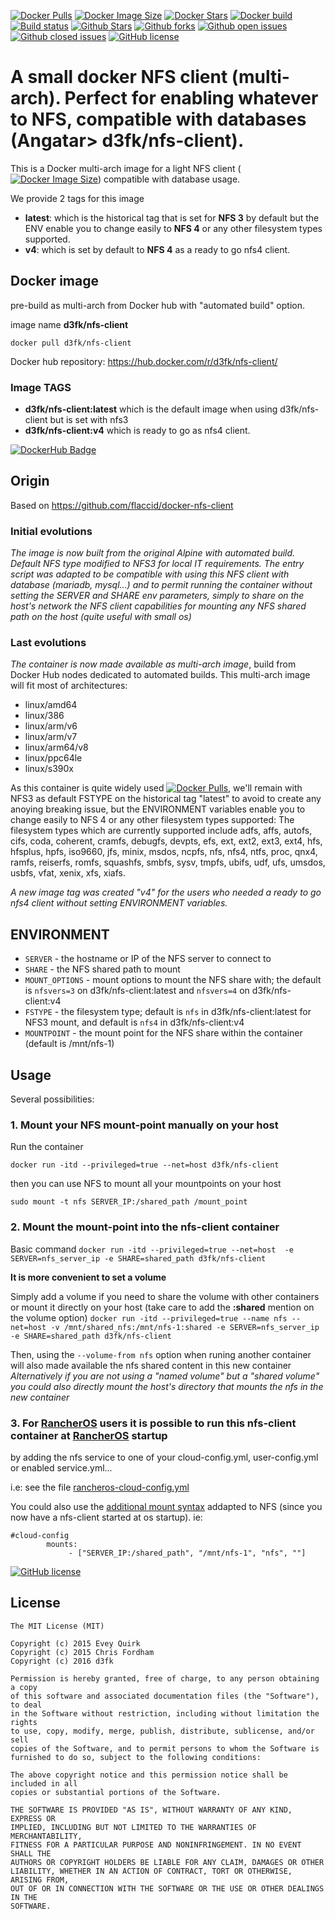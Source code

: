 [![Docker Pulls](https://badgen.net/docker/pulls/d3fk/nfs-client?icon=docker&label=pulls)](https://hub.docker.com/r/d3fk/nfs-client/tags) [![Docker Image Size](https://badgen.net/docker/size/d3fk/nfs-client/latest?icon=docker&label=image%20size)](https://hub.docker.com/r/d3fk/nfs-client/tags) [![Docker Stars](https://badgen.net/docker/stars/d3fk/nfs-client?icon=docker&label=stars&color=green)](https://hub.docker.com/r/d3fk/nfs-client) [![Docker build](https://img.shields.io/docker/cloud/automated/d3fk/nfs-client?label=build&logo=docker)](https://hub.docker.com/r/d3fk/nfs-client/tags) [![Build status](https://img.shields.io/docker/cloud/build/d3fk/nfs-client?label=build%20status&logo=docker)](https://hub.docker.com/r/d3fk/nfs-client/tags) [![Github Stars](https://img.shields.io/github/stars/Angatar/docker-nfs-client?label=stars&logo=github&color=green)](https://github.com/Angatar/docker-nfs-client) [![Github forks](https://img.shields.io/github/forks/Angatar/docker-nfs-client?logo=github)](https://github.com/Angatar/docker-nfs-client/fork) [![Github open issues](https://img.shields.io/github/issues-raw/Angatar/docker-nfs-client?logo=github&color=yellow)](https://github.com/Angatar/docker-nfs-client/issues) [![Github closed issues](https://img.shields.io/github/issues-closed-raw/Angatar/docker-nfs-client?logo=github&color=green)](https://github.com/Angatar/docker-nfs-client/issues?q=is%3Aissue+is%3Aclosed) [![GitHub license](https://img.shields.io/github/license/Angatar/docker-nfs-client)](https://github.com/Angatar/docker-nfs-client/blob/master/LICENSE)

# A small docker NFS client (multi-arch). Perfect for enabling whatever to NFS, compatible with databases (Angatar> d3fk/nfs-client). 

This is a Docker multi-arch image for a light NFS client ([![Docker Image Size](https://badgen.net/docker/size/d3fk/nfs-client/latest?icon=docker&label=compressed)](https://hub.docker.com/r/d3fk/nfs-client/tags)) compatible with database usage.

We provide 2 tags for this image
- **latest**: which is the historical tag that is set for **NFS 3** by default but the ENV enable you to change easily to **NFS 4** or any other filesystem types supported.
- **v4**: which is set by default to **NFS 4** as a ready to go nfs4 client.



## Docker image

pre-build as multi-arch from Docker hub with "automated build" option.

image name **d3fk/nfs-client**

`docker pull d3fk/nfs-client`

Docker hub repository: https://hub.docker.com/r/d3fk/nfs-client/

### Image TAGS

- **d3fk/nfs-client:latest** which is the default image when using d3fk/nfs-client but is set with nfs3 
- **d3fk/nfs-client:v4** which is ready to go as nfs4 client.

[![DockerHub Badge](https://lucky-red-wombat.cyclic.app/image/d3fk/nfs-client)](https://hub.docker.com/r/d3fk/nfs-client)


## Origin
Based on https://github.com/flaccid/docker-nfs-client

### Initial evolutions
*The image is now built from the original Alpine with automated build.
Default NFS type modified to NFS3 for local IT requirements. 
The entry script was adapted to be compatible with using this NFS client with database (mariadb, mysql...) and to permit running the container without setting the SERVER and SHARE env parameters, simply to share on the host's network the NFS client capabilities for mounting any NFS shared path on the host (quite useful with small os)* 

### Last evolutions

*The container is now made available as multi-arch image*, build from Docker Hub nodes dedicated to automated builds.
This multi-arch image will fit most of architectures:

- linux/amd64
- linux/386
- linux/arm/v6
- linux/arm/v7
- linux/arm64/v8
- linux/ppc64le
- linux/s390x 

As this container is quite widely used [![Docker Pulls](https://badgen.net/docker/pulls/d3fk/nfs-client?icon=docker&label=pulls)](https://hub.docker.com/r/d3fk/nfs-client/tags), we'll remain with NFS3 as default FSTYPE on the historical tag "latest" to avoid to create any anoying breaking issue, but the ENVIRONMENT variables enable you to change easily to NFS 4 or any other filesystem types supported: The filesystem types which are currently supported include adfs, affs, autofs, cifs, coda, coherent, cramfs, debugfs, devpts, efs, ext, ext2, ext3, ext4, hfs, hfsplus, hpfs, iso9660, jfs, minix, msdos, ncpfs, nfs, nfs4, ntfs, proc, qnx4, ramfs, reiserfs, romfs, squashfs, smbfs, sysv, tmpfs, ubifs, udf, ufs, umsdos, usbfs, vfat, xenix, xfs, xiafs.

*A new image tag was created "v4" for the users who needed a ready to go nfs4 client without setting ENVIRONMENT variables.*

## ENVIRONMENT

- `SERVER` - the hostname or IP of the NFS server to connect to
- `SHARE` - the NFS shared path to mount
- `MOUNT_OPTIONS` - mount options to mount the NFS share with; the default is `nfsvers=3` on d3fk/nfs-client:latest and `nfsvers=4` on d3fk/nfs-client:v4
- `FSTYPE` - the filesystem type; default is `nfs` in d3fk/nfs-client:latest for NFS3 mount, and default is `nfs4` in d3fk/nfs-client:v4
- `MOUNTPOINT` - the mount point for the NFS share within the container (default is /mnt/nfs-1)

## Usage

Several possibilities:
### 1. Mount your NFS mount-point **manually** on your host

Run the container

`docker run -itd --privileged=true --net=host d3fk/nfs-client`

then you can use NFS to mount all your mountpoints on your host

`sudo mount -t nfs SERVER_IP:/shared_path /mount_point`

### 2. Mount the mount-point **into** the nfs-client container

Basic command
`docker run -itd --privileged=true --net=host  -e SERVER=nfs_server_ip -e SHARE=shared_path d3fk/nfs-client`

**It is more convenient to set a volume**

Simply add a volume if you need to share the volume with other containers or mount it directly on your host (take care to add the **:shared** mention on the volume option)
`docker run -itd --privileged=true --name nfs --net=host -v /mnt/shared_nfs:/mnt/nfs-1:shared -e SERVER=nfs_server_ip -e SHARE=shared_path d3fk/nfs-client`

Then, using the `--volume-from nfs` option when runing another container will also made available the nfs shared content in this new container   
*Alternatively if you are not using a "named volume" but a "shared volume" you could also directly mount the host's directory that mounts the nfs in the new container*



### 3.  For [RancherOS](https://github.com/rancher/os/) users it is possible to run this nfs-client container **at [RancherOS](https://github.com/rancher/os/) startup** 

by adding the nfs service to one of your cloud-config.yml, user-config.yml or enabled service.yml... 

i.e: see the file [rancheros-cloud-config.yml](https://github.com/Angatar/docker-nfs-client/blob/master/rancheros-cloud-config.yml)


You could also use the [additional mount syntax](https://rancher.com/docs/os/v1.x/en/storage/additional-mounts/) addapted to NFS (since you now have a nfs-client started at os startup). 
ie:

```
#cloud-config
        mounts:
             - ["SERVER_IP:/shared_path", "/mnt/nfs-1", "nfs", ""]
```



[![GitHub license](https://img.shields.io/github/license/Angatar/docker-nfs-client)](https://github.com/Angatar/docker-nfs-client/blob/master/LICENSE)


License
-------------------

```text
The MIT License (MIT)

Copyright (c) 2015 Evey Quirk
Copyright (c) 2015 Chris Fordham
Copyright (c) 2016 d3fk

Permission is hereby granted, free of charge, to any person obtaining a copy
of this software and associated documentation files (the "Software"), to deal
in the Software without restriction, including without limitation the rights
to use, copy, modify, merge, publish, distribute, sublicense, and/or sell
copies of the Software, and to permit persons to whom the Software is
furnished to do so, subject to the following conditions:

The above copyright notice and this permission notice shall be included in all
copies or substantial portions of the Software.

THE SOFTWARE IS PROVIDED "AS IS", WITHOUT WARRANTY OF ANY KIND, EXPRESS OR
IMPLIED, INCLUDING BUT NOT LIMITED TO THE WARRANTIES OF MERCHANTABILITY,
FITNESS FOR A PARTICULAR PURPOSE AND NONINFRINGEMENT. IN NO EVENT SHALL THE
AUTHORS OR COPYRIGHT HOLDERS BE LIABLE FOR ANY CLAIM, DAMAGES OR OTHER
LIABILITY, WHETHER IN AN ACTION OF CONTRACT, TORT OR OTHERWISE, ARISING FROM,
OUT OF OR IN CONNECTION WITH THE SOFTWARE OR THE USE OR OTHER DEALINGS IN THE
SOFTWARE.
```
